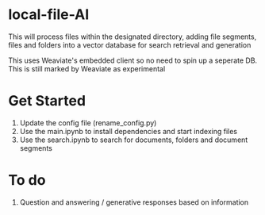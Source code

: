 # local-file-AI

This will process files within the designated directory, adding file segments,
files and folders into a vector database for search retrieval and generation

This uses Weaviate's embedded client so no need to spin up a seperate DB. This
is still marked by Weaviate as experimental

# Get Started

1. Update the config file (rename_config.py)
2. Use the main.ipynb to install dependencies and start indexing files
3. Use the search.ipynb to search for documents, folders and document segments

# To do

1. Question and answering / generative responses based on information
